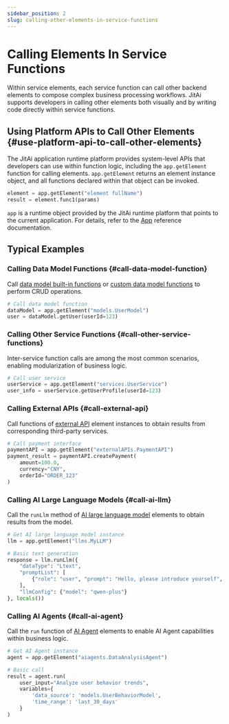```yaml
---
sidebar_position: 2
slug: calling-other-elements-in-service-functions
---
```


# Calling Elements In Service Functions

Within service elements, each service function can call other backend elements to compose complex business processing workflows. JitAi supports developers in calling other elements both visually and by writing code directly within service functions.

## Using Platform APIs to Call Other Elements {#use-platform-api-to-call-other-elements}

The JitAi application runtime platform provides system-level APIs that developers can use within function logic, including the `app.getElement` function for calling elements. `app.getElement` returns an element instance object, and all functions declared within that object can be invoked.

```python title="Example"
element = app.getElement("element fullName")
result = element.func1(params)
```
`app` is a runtime object provided by the JitAi runtime platform that points to the current application. For details, refer to the [App](../../reference/runtime-platform/backend/applications/App) reference documentation.

## Typical Examples
### Calling Data Model Functions {#call-data-model-function}
Call [data model built-in functions](../../reference/framework/JitORM/data-models#model-built-in-functions) or [custom data model functions](../data-modeling/create-data-model-functions) to perform CRUD operations.

```python
# Call data model function
dataModel = app.getElement("models.UserModel")
user = dataModel.getUser(userId=123)
```

### Calling Other Service Functions {#call-other-service-functions}

Inter-service function calls are among the most common scenarios, enabling modularization of business logic.

```python
# Call user service
userService = app.getElement("services.UserService")
user_info = userService.getUserProfile(userId=123)
```

### Calling External APIs {#call-external-api}
Call functions of [external API](../third-party-integration/external-api) element instances to obtain results from corresponding third-party services.

```python
# Call payment interface
paymentAPI = app.getElement("externalAPIs.PaymentAPI")
payment_result = paymentAPI.createPayment(
    amount=100.0,
    currency="CNY",
    orderId="ORDER_123"
)
```

### Calling AI Large Language Models {#call-ai-llm}

Call the `runLlm` method of [AI large language model](../../reference/framework/JitAi/ai-large-models) elements to obtain results from the model.

```python
# Get AI large language model instance
llm = app.getElement("llms.MyLLM")

# Basic text generation
response = llm.runLlm({
    "dataType": "Ltext",
    "promptList": [
        {"role": "user", "prompt": "Hello, please introduce yourself", "id": "user-1"}
    ],
    "llmConfig": {"model": "qwen-plus"}
}, locals())
```

### Calling AI Agents {#call-ai-agent}
Call the `run` function of [AI Agent](../../reference/framework/JitAi/AIAgent) elements to enable AI Agent capabilities within business logic.

```python
# Get AI Agent instance
agent = app.getElement("aiagents.DataAnalysisAgent")

# Basic call
result = agent.run(
    user_input="Analyze user behavior trends",
    variables={
        'data_source': 'models.UserBehaviorModel',
        'time_range': 'last_30_days'
    }
)
```
